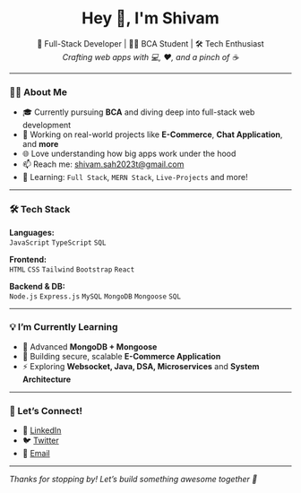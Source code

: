 <h1 align="center">Hey 👋, I'm Shivam</h1>
<p align="center">
  🚀 Full-Stack Developer | 👨‍🎓 BCA Student | 🛠️ Tech Enthusiast <br>
  <i>Crafting web apps with 💻, ❤️, and a pinch of ☕</i>
</p>

---

### 👨‍💻 About Me

- 🎓 Currently pursuing **BCA** and diving deep into full-stack web development
- 🔭 Working on real-world projects like **E-Commerce**, **Chat Application**, and **more**
- 🌐 Love understanding how big apps work under the hood
- 📫 Reach me: [shivam.sah2023t@gmail.com](mailto:shivam.sah2023t@gmail.com)
- 🌱 Learning: `Full Stack`, `MERN Stack`, `Live-Projects` and more!

---

### 🛠️ Tech Stack

**Languages:**  
`JavaScript` `TypeScript` `SQL`

**Frontend:**  
`HTML` `CSS` `Tailwind` `Bootstrap` `React`   

**Backend & DB:**  
`Node.js` `Express.js` `MySQL` `MongoDB` `Mongoose` `SQL` 

---

### 💡 I’m Currently Learning
- 🧠 Advanced **MongoDB + Mongoose**
- 📱 Building secure, scalable **E-Commerce Application**
- ⚡ Exploring **Websocket, Java, DSA, Microservices** and **System Architecture** 

---

### 🎯 Let’s Connect!

- 💼 [LinkedIn](https://linkedin.com/in/shivamsah05)
- 🐦 [Twitter](https://x.com/geekshivam_)
- 💌 [Email](mailto:shivam.sah2023t@gmail.com)

---

_Thanks for stopping by! Let’s build something awesome together 🚀_
